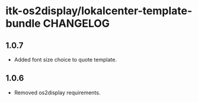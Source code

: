 # itk-os2display/lokalcenter-template-bundle CHANGELOG

## 1.0.7

* Added font size choice to quote template.

## 1.0.6

* Removed os2display requirements.
